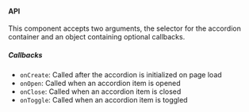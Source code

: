 #### API

This component accepts two arguments, the selector for the accordion container and an object containing optional callbacks.

##### Callbacks
- `onCreate`: Called after the accordion is initialized on page load
- `onOpen`: Called when an accordion item is opened
- `onClose`: Called when an accordion item is closed
- `onToggle`: Called when an accordion item is toggled
